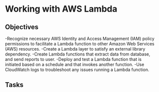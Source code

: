 # Working with AWS Lambda 

## Objectives 
-Recognize necessary AWS Identity and Access Management (IAM) policy permissions to facilitate a Lambda function to other Amazon Web Services (AWS) resources.
-Create a Lambda layer to satisfy an external library dependency.
-Create Lambda functions that extract data from database, and send reports to user.
-Deploy and test a Lambda function that is initiated based on a schedule and that invokes another function.
-Use CloudWatch logs to troubleshoot any issues running a Lambda function.

## Tasks


